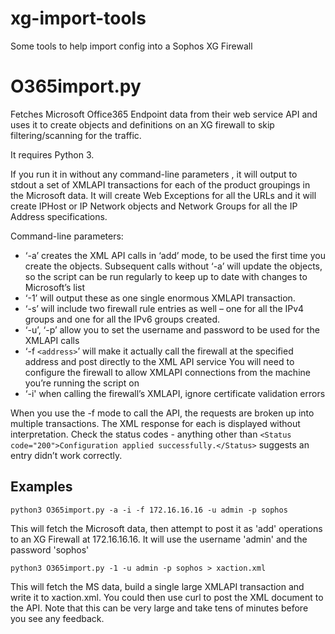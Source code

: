 # xg-import-tools
Some tools to help import config into a Sophos XG Firewall

# O365import.py
Fetches Microsoft Office365 Endpoint data from their web service API and uses it to create objects and definitions on an XG firewall to skip filtering/scanning for the traffic.

It requires Python 3.

If you run it in without any command-line parameters , it will output to stdout a set of XMLAPI transactions for each of the product groupings in the Microsoft data. It will create Web Exceptions for all the URLs and it will create IPHost or IP Network objects and Network Groups for all the IP Address specifications.

Command-line parameters: 
* ‘-a’ creates the XML API calls in ‘add’ mode, to be used the first time you create the objects. Subsequent calls without ‘-a’ will update the objects, so the script can be run regularly to keep up to date with changes to Microsoft’s list
* ‘-1’ will output these as one single enormous XMLAPI transaction.
* ‘-s’ will include two firewall rule entries as well – one for all the IPv4 groups and one for all the IPv6 groups created.
* ‘-u’, ‘-p’ allow you to set the username and password to be used for the XMLAPI calls
* ‘-f `<address>`’ will make it actually call the firewall at the specified address and post directly to the XML API service
   You will need to configure the firewall to allow XMLAPI connections from the machine you’re running the script on
* ‘-i' when calling the firewall’s XMLAPI, ignore certificate validation errors

When you use the -f mode to call the API, the requests are broken up into multiple transactions. The XML response for each is displayed without interpretation. Check the status codes - anything other than 
	`<Status code="200">Configuration applied successfully.</Status>`
suggests an entry didn’t work correctly.

## Examples

`python3 O365import.py -a -i -f 172.16.16.16 -u admin -p sophos`

This will fetch the Microsoft data, then attempt to post it as 'add' operations to an XG Firewall at 172.16.16.16. It will use the username 'admin' and the password 'sophos'

`python3 O365import.py -1 -u admin -p sophos > xaction.xml`

This will fetch the MS data, build a single large XMLAPI transaction and write it to xaction.xml. You could then use curl to post the XML document to the API. Note that this can be very large and take tens of minutes before you see any feedback.